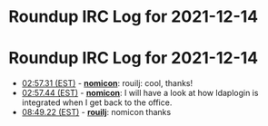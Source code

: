 # Roundup IRC Log for 2021-12-14 #
# Roundup IRC Log for 2021-12-14
* <a href="#02:57.31" id="02:57.31">02:57.31 (EST)</a> - __[nomicon](https://github.com/nomicon)__: rouilj: cool, thanks!
* <a href="#02:57.44" id="02:57.44">02:57.44 (EST)</a> - __[nomicon](https://github.com/nomicon)__: I will have a look at how ldaplogin is integrated when I get back to the office.
* <a href="#08:49.22" id="08:49.22">08:49.22 (EST)</a> - __[rouilj](https://github.com/rouilj)__: nomicon thanks
